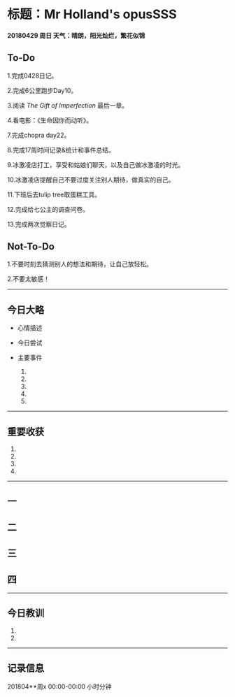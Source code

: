 # 标题：Mr Holland's opusSSS

#### 20180429   周日   天气：晴朗，阳光灿烂，繁花似锦

## To-Do

1.完成0428日记。

2.完成6公里跑步Day10。

3.阅读 *The Gift of Imperfection* 最后一章。

4.看电影：《生命因你而动听》。

7.完成chopra day22。

8.完成17周时间记录&统计和事件总结。

9.冰激凌店打工，享受和姑娘们聊天，以及自己做冰激凌的时光。

10.冰激凌店提醒自己不要过度关注别人期待，做真实的自己。

11.下班后去tulip tree取蛋糕工具。

12.完成给七公主的调查问卷。

13.完成两次觉察日记。

## Not-To-Do

1.不要时刻去猜测别人的想法和期待，让自己放轻松。

2.不要太敏感！

***
## 今日大略

* 心情描述

* 今日尝试

* 主要事件

  1.

  2.

  3.

  4.

  5.

***
## 重要收获

1.

2.

3.

4.
***
## 一

## 二

## 三

## 四
***
## 今日教训

1.

2.

***
## 记录信息

201804**周x  00:00-00:00    小时分钟
